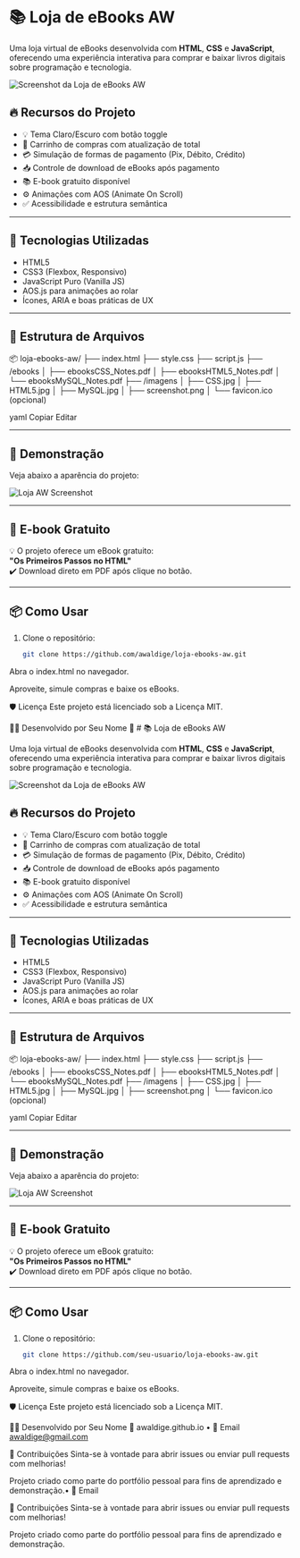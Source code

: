 # 📚 Loja de eBooks AW

Uma loja virtual de eBooks desenvolvida com **HTML**, **CSS** e **JavaScript**, oferecendo uma experiência interativa para comprar e baixar livros digitais sobre programação e tecnologia.

![Screenshot da Loja de eBooks AW](./imagens/screenshot.png)

## 🔥 Recursos do Projeto

- 💡 Tema Claro/Escuro com botão toggle
- 🛒 Carrinho de compras com atualização de total
- 💳 Simulação de formas de pagamento (Pix, Débito, Crédito)
- 📥 Controle de download de eBooks após pagamento
- 📚 E-book gratuito disponível
- ⚙️ Animações com AOS (Animate On Scroll)
- ✅ Acessibilidade e estrutura semântica

---

## 🚀 Tecnologias Utilizadas

- HTML5
- CSS3 (Flexbox, Responsivo)
- JavaScript Puro (Vanilla JS)
- AOS.js para animações ao rolar
- Ícones, ARIA e boas práticas de UX

---

## 📁 Estrutura de Arquivos

📦 loja-ebooks-aw/
├── index.html
├── style.css
├── script.js
├── /ebooks
│ ├── ebooksCSS_Notes.pdf
│ ├── ebooksHTML5_Notes.pdf
│ └── ebooksMySQL_Notes.pdf
├── /imagens
│ ├── CSS.jpg
│ ├── HTML5.jpg
│ ├── MySQL.jpg
│ ├── screenshot.png
│ └── favicon.ico (opcional)

yaml
Copiar
Editar

---

## 📸 Demonstração

Veja abaixo a aparência do projeto:

![Loja AW Screenshot](./imagens/screenshot.png)

---

## 📘 E-book Gratuito

💡 O projeto oferece um eBook gratuito:  
**"Os Primeiros Passos no HTML"**  
✔️ Download direto em PDF após clique no botão.

---

## 📦 Como Usar

1. Clone o repositório:
   ```bash
   git clone https://github.com/awaldige/loja-ebooks-aw.git
Abra o index.html no navegador.

Aproveite, simule compras e baixe os eBooks.

🛡️ Licença
Este projeto está licenciado sob a Licença MIT.

👨‍💻 Desenvolvido por
Seu Nome
🔗 # 📚 Loja de eBooks AW

Uma loja virtual de eBooks desenvolvida com **HTML**, **CSS** e **JavaScript**, oferecendo uma experiência interativa para comprar e baixar livros digitais sobre programação e tecnologia.

![Screenshot da Loja de eBooks AW](./imagens/screenshot.png)

## 🔥 Recursos do Projeto

- 💡 Tema Claro/Escuro com botão toggle
- 🛒 Carrinho de compras com atualização de total
- 💳 Simulação de formas de pagamento (Pix, Débito, Crédito)
- 📥 Controle de download de eBooks após pagamento
- 📚 E-book gratuito disponível
- ⚙️ Animações com AOS (Animate On Scroll)
- ✅ Acessibilidade e estrutura semântica

---

## 🚀 Tecnologias Utilizadas

- HTML5
- CSS3 (Flexbox, Responsivo)
- JavaScript Puro (Vanilla JS)
- AOS.js para animações ao rolar
- Ícones, ARIA e boas práticas de UX

---

## 📁 Estrutura de Arquivos

📦 loja-ebooks-aw/
├── index.html
├── style.css
├── script.js
├── /ebooks
│ ├── ebooksCSS_Notes.pdf
│ ├── ebooksHTML5_Notes.pdf
│ └── ebooksMySQL_Notes.pdf
├── /imagens
│ ├── CSS.jpg
│ ├── HTML5.jpg
│ ├── MySQL.jpg
│ ├── screenshot.png
│ └── favicon.ico (opcional)

yaml
Copiar
Editar

---

## 📸 Demonstração

Veja abaixo a aparência do projeto:

![Loja AW Screenshot](./imagens/screenshot.png)

---

## 📘 E-book Gratuito

💡 O projeto oferece um eBook gratuito:  
**"Os Primeiros Passos no HTML"**  
✔️ Download direto em PDF após clique no botão.

---

## 📦 Como Usar

1. Clone o repositório:
   ```bash
   git clone https://github.com/seu-usuario/loja-ebooks-aw.git
Abra o index.html no navegador.

Aproveite, simule compras e baixe os eBooks.

🛡️ Licença
Este projeto está licenciado sob a Licença MIT.

👨‍💻 Desenvolvido por
Seu Nome
🔗 awaldige.github.io • 📧 Email awaldige@gmail.com

💬 Contribuições
Sinta-se à vontade para abrir issues ou enviar pull requests com melhorias!

Projeto criado como parte do portfólio pessoal para fins de aprendizado e demonstração.• 📧 Email

💬 Contribuições
Sinta-se à vontade para abrir issues ou enviar pull requests com melhorias!

Projeto criado como parte do portfólio pessoal para fins de aprendizado e demonstração.
